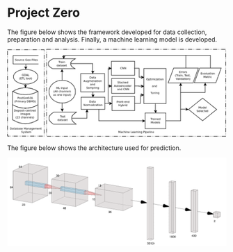 # Project Zero 
The figure below shows the framework developed for data collection, preparation and analysis. Finally, a machine learning model is developed.

![alt text](https://github.com/AkashPushkar/physical-mine-prediction/blob/master/docs/projectFramework.png?raw=true)

The figure below shows the architecture used for prediction.

![alt text](https://raw.githubusercontent.com/AkashPushkar/physical-mine-prediction/master/docs/CNNachitecture.png?token=AC2GDOLA5FOH4SQ4CCN4JE243F3ZC)
